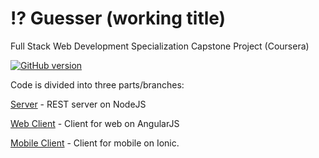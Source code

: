 # :interrobang: Guesser (working title)
Full Stack Web Development Specialization Capstone Project (Coursera)

[![GitHub version](https://badge.fury.io/gh/Cirych%2Fcoursera-fullstack-capstone.svg)](https://badge.fury.io/gh/Cirych%2Fcoursera-fullstack-capstone)

Code is divided into three parts/branches:

[Server](https://github.com/Cirych/coursera-fullstack-capstone/tree/server) - REST server on NodeJS


[Web Client](https://github.com/Cirych/coursera-fullstack-capstone/tree/web) - Client for web on AngularJS


[Mobile Client](https://github.com/Cirych/coursera-fullstack-capstone/tree/ionic) - Client for mobile on Ionic.
